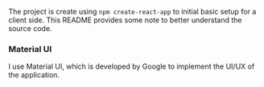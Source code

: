 The project is create using `npm create-react-app` to initial basic setup for a client side. This README provides some
note to better understand the source code.

### Material UI

I use Material UI, which is developed by Google to implement the UI/UX of the application.
